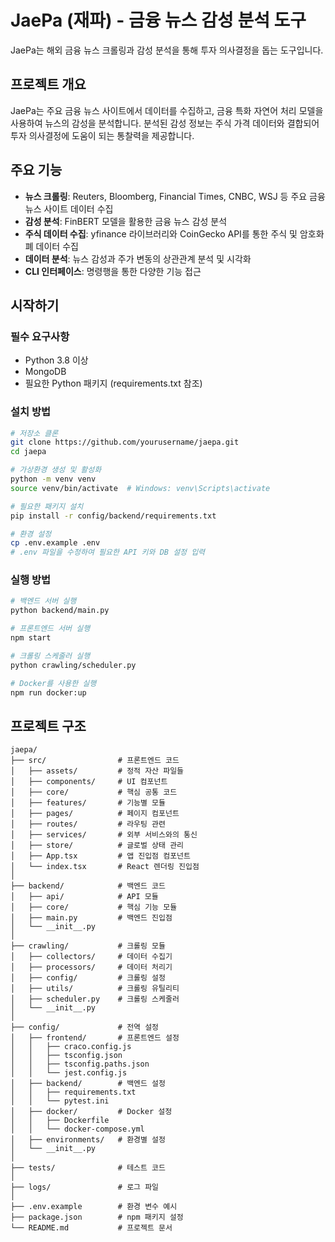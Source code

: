# JaePa (재파) - 금융 뉴스 감성 분석 도구

JaePa는 해외 금융 뉴스 크롤링과 감성 분석을 통해 투자 의사결정을 돕는 도구입니다.

## 프로젝트 개요

JaePa는 주요 금융 뉴스 사이트에서 데이터를 수집하고, 금융 특화 자연어 처리 모델을 사용하여 뉴스의 감성을 분석합니다. 분석된 감성 정보는 주식 가격 데이터와 결합되어 투자 의사결정에 도움이 되는 통찰력을 제공합니다.

## 주요 기능

- **뉴스 크롤링**: Reuters, Bloomberg, Financial Times, CNBC, WSJ 등 주요 금융 뉴스 사이트 데이터 수집
- **감성 분석**: FinBERT 모델을 활용한 금융 뉴스 감성 분석
- **주식 데이터 수집**: yfinance 라이브러리와 CoinGecko API를 통한 주식 및 암호화폐 데이터 수집
- **데이터 분석**: 뉴스 감성과 주가 변동의 상관관계 분석 및 시각화
- **CLI 인터페이스**: 명령행을 통한 다양한 기능 접근

## 시작하기

### 필수 요구사항

- Python 3.8 이상
- MongoDB
- 필요한 Python 패키지 (requirements.txt 참조)

### 설치 방법

```bash
# 저장소 클론
git clone https://github.com/yourusername/jaepa.git
cd jaepa

# 가상환경 생성 및 활성화
python -m venv venv
source venv/bin/activate  # Windows: venv\Scripts\activate

# 필요한 패키지 설치
pip install -r config/backend/requirements.txt

# 환경 설정
cp .env.example .env
# .env 파일을 수정하여 필요한 API 키와 DB 설정 입력
```

### 실행 방법

```bash
# 백엔드 서버 실행
python backend/main.py

# 프론트엔드 서버 실행
npm start

# 크롤링 스케줄러 실행
python crawling/scheduler.py

# Docker를 사용한 실행
npm run docker:up
```

## 프로젝트 구조

```
jaepa/
├── src/                # 프론트엔드 코드
│   ├── assets/         # 정적 자산 파일들
│   ├── components/     # UI 컴포넌트
│   ├── core/           # 핵심 공통 코드
│   ├── features/       # 기능별 모듈
│   ├── pages/          # 페이지 컴포넌트
│   ├── routes/         # 라우팅 관련
│   ├── services/       # 외부 서비스와의 통신
│   ├── store/          # 글로벌 상태 관리
│   ├── App.tsx         # 앱 진입점 컴포넌트
│   └── index.tsx       # React 렌더링 진입점
│
├── backend/            # 백엔드 코드
│   ├── api/            # API 모듈
│   ├── core/           # 핵심 기능 모듈
│   ├── main.py         # 백엔드 진입점
│   └── __init__.py
│
├── crawling/           # 크롤링 모듈
│   ├── collectors/     # 데이터 수집기
│   ├── processors/     # 데이터 처리기
│   ├── config/         # 크롤링 설정
│   ├── utils/          # 크롤링 유틸리티
│   ├── scheduler.py    # 크롤링 스케줄러
│   └── __init__.py
│
├── config/             # 전역 설정
│   ├── frontend/       # 프론트엔드 설정
│   │   ├── craco.config.js
│   │   ├── tsconfig.json
│   │   ├── tsconfig.paths.json
│   │   └── jest.config.js
│   ├── backend/        # 백엔드 설정
│   │   ├── requirements.txt
│   │   └── pytest.ini
│   ├── docker/         # Docker 설정
│   │   ├── Dockerfile
│   │   └── docker-compose.yml
│   ├── environments/   # 환경별 설정
│   └── __init__.py
│
├── tests/              # 테스트 코드
│
├── logs/               # 로그 파일
│
├── .env.example        # 환경 변수 예시
├── package.json        # npm 패키지 설정
└── README.md           # 프로젝트 문서
```

